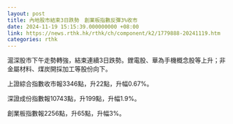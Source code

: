 ```yaml
---
layout: post
title: 內地股市結束3日跌勢　創業板指數反彈3%收市
date: 2024-11-19 15:15:39.000000000 +08:00
link: https://news.rthk.hk/rthk/ch/component/k2/1779888-20241119.htm
categories: rthk
---
```


滬深股市下午走勢轉強，結束連續3日跌勢。鋰電股、華為手機概念股等上升；非金屬材料、煤炭開採加工等股份向下。

上證綜合指數收市報3346點，升22點，升幅0.67%。

深證成份指數報10743點，升199點，升幅1.9%。

創業板指數報2256點，升65點，升幅3%。
